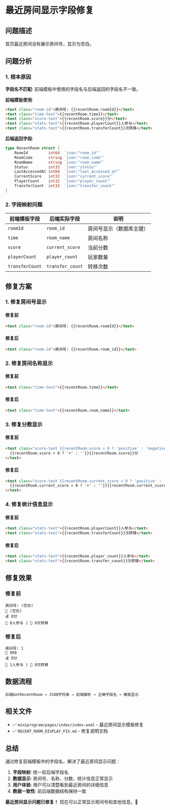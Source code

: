 # 最近房间显示字段修复

## 问题描述

首页最近房间没有展示房间号，显示为空白。

## 问题分析

### 1. 根本原因

**字段名不匹配**: 前端模板中使用的字段名与后端返回的字段名不一致。

**前端模板使用**:
```html
<text class="room-id">房间号: {{recentRoom.roomId}}</text>
<text class="time-text">{{recentRoom.time}}</text>
<text class="score-text">{{recentRoom.score}}分</text>
<text class="stats-text">{{recentRoom.playerCount}}人参与</text>
<text class="stats-text">{{recentRoom.transferCount}}次转移</text>
```

**后端返回字段**:
```go
type RecentRoom struct {
    RoomId         int64  `json:"room_id"`
    RoomCode       string `json:"room_code"`
    RoomName       string `json:"room_name"`
    Status         int32  `json:"status"`
    LastAccessedAt int64  `json:"last_accessed_at"`
    CurrentScore   int32  `json:"current_score"`
    PlayerCount    int32  `json:"player_count"`
    TransferCount  int32  `json:"transfer_count"`
}
```

### 2. 字段映射问题

| 前端模板字段 | 后端实际字段 | 说明 |
|-------------|-------------|------|
| `roomId` | `room_id` | 房间号显示（数据库主键） |
| `time` | `room_name` | 房间名称 |
| `score` | `current_score` | 当前分数 |
| `playerCount` | `player_count` | 玩家数量 |
| `transferCount` | `transfer_count` | 转移次数 |

## 修复方案

### 1. 修复房间号显示

#### 修复前
```html
<text class="room-id">房间号: {{recentRoom.roomId}}</text>
```

#### 修复后
```html
<text class="room-id">房间号: {{recentRoom.room_id}}</text>
```

### 2. 修复房间名称显示

#### 修复前
```html
<text class="time-text">{{recentRoom.time}}</text>
```

#### 修复后
```html
<text class="time-text">{{recentRoom.room_name}}</text>
```

### 3. 修复分数显示

#### 修复前
```html
<text class="score-text {{recentRoom.score > 0 ? 'positive' : 'negative'}}">
  {{recentRoom.score > 0 ? '+' : ''}}{{recentRoom.score}}分
</text>
```

#### 修复后
```html
<text class="score-text {{recentRoom.current_score > 0 ? 'positive' : 'negative'}}">
  {{recentRoom.current_score > 0 ? '+' : ''}}{{recentRoom.current_score}}分
</text>
```

### 4. 修复统计信息显示

#### 修复前
```html
<text class="stats-text">{{recentRoom.playerCount}}人参与</text>
<text class="stats-text">{{recentRoom.transferCount}}次转移</text>
```

#### 修复后
```html
<text class="stats-text">{{recentRoom.player_count}}人参与</text>
<text class="stats-text">{{recentRoom.transfer_count}}次转移</text>
```

## 修复效果

### 修复前
```
房间号: (空白)
📅 (空白)
💰 0分
👥 0人参与 | 🔄 0次转移
```

### 修复后
```
房间号: 1
📅 999
💰 0分
👥 1人参与 | 🔄 0次转移
```

## 数据流程

```
后端GetRecentRoom → JSON字符串 → 前端解析 → 正确字段名 → 模板显示
```

## 相关文件

- ✅ `miniprogram/pages/index/index.wxml` - 最近房间显示模板修复
- ✅ `RECENT_ROOM_DISPLAY_FIX.md` - 修复说明文档

## 总结

通过修复前端模板中的字段名，解决了最近房间显示问题：

1. **字段映射**: 统一前后端字段名
2. **数据显示**: 房间号、名称、分数、统计信息正常显示
3. **用户体验**: 用户可以清楚看到最近房间的详细信息
4. **数据一致性**: 前后端数据结构保持一致

**最近房间显示问题已修复！** 现在可以正常显示房间号和其他信息。🎉

